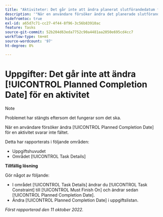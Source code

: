 ```yaml
---
title: "Aktiviteter: Det går inte att ändra planerat slutförandedatum för en aktivitet"
description: '"När en användare försöker ändra det planerade slutförandedatumet för en aktivitet svarar inte fältet. '''
hidefromtoc: true
exl-id: a65d7c71-cc27-4f44-8f96-3c56b83910ac
feature: Tasks
source-git-commit: 52b204d63eda7752c90a4481aa2050e695cd4cc7
workflow-type: tm+mt
source-wordcount: '97'
ht-degree: 0%

---
```


# Uppgifter: Det går inte att ändra [!UICONTROL Planned Completion Date] för en aktivitet

>[!NOTE]
>
>Problemet har stängts eftersom det fungerar som det ska.

När en användare försöker ändra [!UICONTROL Planned Completion Date] för en aktivitet svarar inte fältet.

Detta har rapporterats i följande områden:

* Uppgiftshuvudet
* Området [!UICONTROL Task Details]

**Tillfällig lösning**

Gör något av följande:

* I området [!UICONTROL Task Details] ändrar du [!UICONTROL Task Constraint] till [!UICONTROL Must Finish On] och ändrar sedan [!UICONTROL Planned Completion Date].
* Ändra [!UICONTROL Planned Completion Date] i uppgiftslistan.

_Först rapporterad den 11 oktober 2022._
